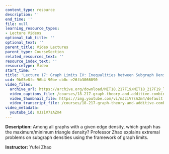 ```yaml
---
content_type: resource
description: ''
end_time: ''
file: null
learning_resource_types:
- Lecture Videos
optional_tab_title: ''
optional_text: ''
parent_title: Video Lectures
parent_type: CourseSection
related_resources_text: ''
resource_index_text: ''
resourcetype: Video
start_time: ''
title: 'Lecture 17: Graph Limits IV: Inequalities between Subgraph Densities  '
uid: 9b03e8fc-96b4-90be-cb0c-e26fb3066090
video_files:
  archive_url: https://archive.org/download/MIT18.217F19/MIT18_217F19_lec17_300k.mp4
  video_captions_file: /courses/18-217-graph-theory-and-additive-combinatorics-fall-2019/5052a79c0bd250dab2b5d8b790edb59e_mJziV7sAZm4.vtt
  video_thumbnail_file: https://img.youtube.com/vi/mJziV7sAZm4/default.jpg
  video_transcript_file: /courses/18-217-graph-theory-and-additive-combinatorics-fall-2019/cb7a6854f8c5a53aed67d36bee84b708_mJziV7sAZm4.pdf
video_metadata:
  youtube_id: mJziV7sAZm4
---
```


**Description:** Among all graphs with a given edge density, which graph has the maximum/minimum triangle density? Professor Zhao explains extremal problems on subgraph densities using the framework of graph limits.

**Instructor:** Yufei Zhao